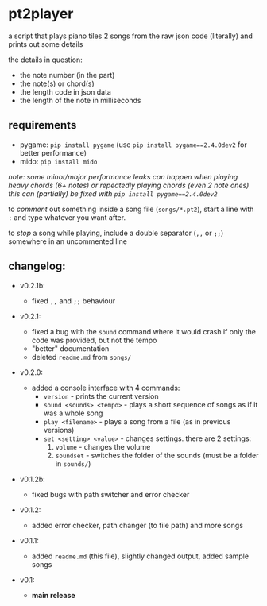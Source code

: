 # pt2player

a script that plays piano tiles 2 songs from the raw json code (literally) and prints out some details

the details in question:
  - the note number (in the part)
  - the note(s) or chord(s)
  - the length code in json data
  - the length of the note in milliseconds

## requirements
 - pygame: `pip install pygame` (use `pip install pygame==2.4.0dev2` for better performance)
 - mido: `pip install mido`

*note: some minor/major performance leaks can happen when playing heavy chords (6+ notes) or repeatedly playing chords (even 2 note ones)*
*this can (partially) be fixed with `pip install pygame==2.4.0dev2`*

to _comment_ out something inside a song file (`songs/*.pt2`), start a line with `:` and type whatever you want after.

to _stop_ a song while playing, include a double separator (`,,` or `;;`) somewhere in an uncommented line

## changelog:
  * v0.2.1b:
    - fixed `,,` and `;;` behaviour
  * v0.2.1:
    - fixed a bug with the `sound` command where it would crash if only the code was provided, but not the tempo
    - "better" documentation
    - deleted `readme.md` from `songs/`
  * v0.2.0:
    - added a console interface with 4 commands:
      - `version` - prints the current version
      - `sound <sounds> <tempo>` - plays a short sequence of songs as if it was a whole song
      - `play <filename>` - plays a song from a file (as in previous versions)
      - `set <setting> <value>` - changes settings. there are 2 settings:
        1. `volume` - changes the volume
        2. `soundset` - switches the folder of the sounds (must be a folder in `sounds/`)

  * v0.1.2b:
    - fixed bugs with path switcher and error checker

  * v0.1.2:
    - added error checker, path changer (to file path) and more songs

  * v0.1.1:
    - added `readme.md` (this file), slightly changed output, added sample songs

  * v0.1:
    - **main release**